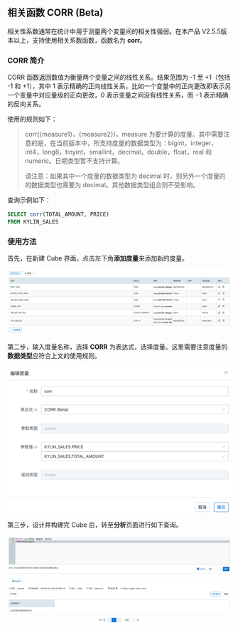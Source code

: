 ## 相关函数 CORR (Beta)

相关性系数通常在统计中用于测量两个变量间的相关性强弱。在本产品 V2.5.5版本以上，支持使用相关系数函数，函数名为 **corr**。



### CORR 简介 ###

CORR 函数返回数值为衡量两个变量之间的线性关系。结果范围为 -1 至 +1（包括 -1 和 +1），其中 1 表示精确的正向线性关系，比如一个变量中的正向更改即表示另一个变量中对应量级的正向更改，0 表示变量之间没有线性关系，而 −1 表示精确的反向关系。

使用的规则如下：

> corr({measure1}，{measure2})，measure 为要计算的度量。其中需要注意的是，在当前版本中，所支持度量的数据类型为：bigint，integer，int4，long8，tinyint，smallint，decimal，double，float，real 和 numeric。日期类型暂不支持计算。
>
> 请注意：如果其中一个度量的数据类型为 decimal 时，则另外一个度量的的数据类型也需要为 decimal。其他数据类型组合则不受影响。

查询示例如下：

```sql
SELECT corr(TOTAL_AMOUNT, PRICE)
FROM KYLIN_SALES
```



### 使用方法 ###

首先，在新建 Cube 界面，点击左下角**添加度量**来添加新的度量。

![添加度量页面](../images/corr/cube_cn.png)

第二步，输入度量名称，选择 **CORR** 为表达式，选择度量。这里需要注意度量的**数据类型**应符合上文的使用规则。

![选择CORR表达式](../images/corr/expression_cn.png)

第三步，设计并构建完 Cube 后，转至**分析**页面进行如下查询。

![SQL 查询](../images/corr/query_cn.png)
